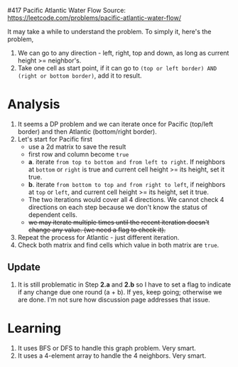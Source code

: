 #417 Pacific Atlantic Water Flow
Source: https://leetcode.com/problems/pacific-atlantic-water-flow/

It may take a while to understand the problem. To simply it, here's the problem,

1. We can go to any direction - left, right, top and down, as long as current height >= neighbor's.
2. Take one cell as start point, if it can go to `(top or left border) AND (right or bottom border)`, add it to result.

# Analysis
1. It seems a DP problem and we can iterate once for Pacific (top/left border) and then Atlantic (bottom/right border).
2. Let's start for Pacific first
	* use a 2d matrix to save the result
	* first row and column become `true`
	* **a**. iterate `from top to bottom and from left to right`. If neighbors at `bottom` or `right` is true and current cell height >= its height, set it true.
	* **b**. iterate `from bottom to top and from right to left`, if neighbors at `top` or `left`, and current cell height >= its height, set it true.
	* The two iterations would cover all 4 directions. We cannot check 4 directions on each step because we don't know the status of dependent cells.
	* ~~we may iterate multiple times until the recent iteration doesn't change any value. (we need a flag to check it).~~
3. Repeat the process for Atlantic - just different iteration.
4. Check both matrix and find cells which value in both matrix are `true`.

## Update
1. It is still problematic in Step **2.a** and **2.b** so I have to set a flag to indicate if any change due one round (a + b). If yes, keep going; otherwise we are done. I'm not sure how discussion page addresses that issue.

# Learning
1. It uses BFS or DFS to handle this graph problem. Very smart.
2. It uses a 4-element array to handle the 4 neighbors. Very smart.
